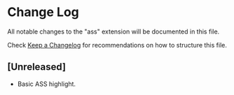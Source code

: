 # Change Log

All notable changes to the "ass" extension will be documented in this file.

Check [Keep a Changelog](http://keepachangelog.com/) for recommendations on how to structure this file.

## [Unreleased]

- Basic ASS highlight.
